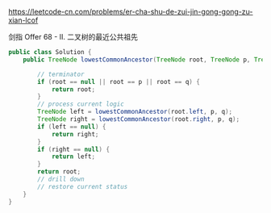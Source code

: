 https://leetcode-cn.com/problems/er-cha-shu-de-zui-jin-gong-gong-zu-xian-lcof

剑指 Offer 68 - II. 二叉树的最近公共祖先

```java
public class Solution {
    public TreeNode lowestCommonAncestor(TreeNode root, TreeNode p, TreeNode q) {

        // terminator
        if (root == null || root == p || root == q) {
            return root;
        }
        // process current logic
        TreeNode left = lowestCommonAncestor(root.left, p, q);
        TreeNode right = lowestCommonAncestor(root.right, p, q);
        if (left == null) {
            return right;
        }
        if (right == null) {
            return left;
        }
        return root;
        // drill down
        // restore current status
    }
}
```